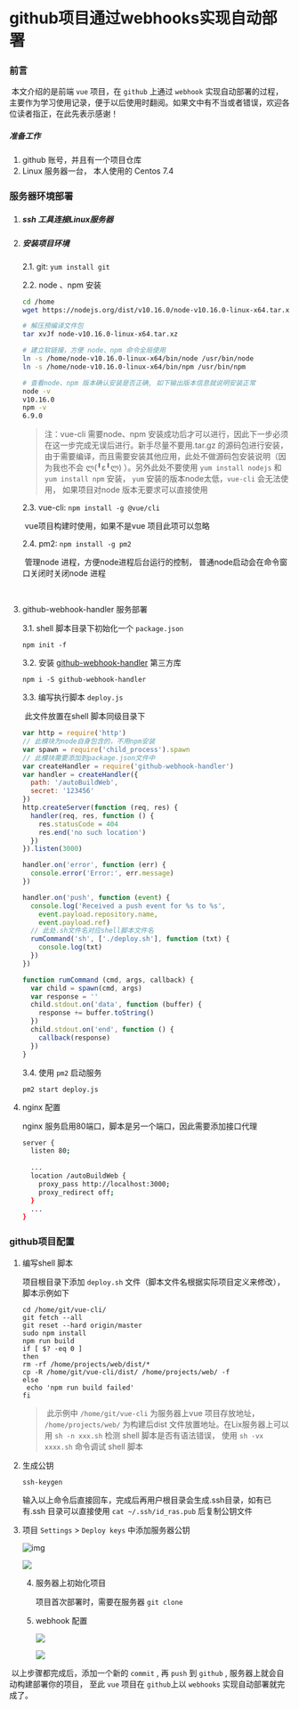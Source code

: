 #       github项目通过webhooks实现自动部署

### 前言

​	本文介绍的是前端 `vue` 项目，在 `github` 上通过 `webhook` 实现自动部署的过程，主要作为学习使用记录，便于以后使用时翻阅。如果文中有不当或者错误，欢迎各位读者指正，在此先表示感谢！



##### 准备工作

1. github 账号，并且有一个项目仓库
2. Linux 服务器一台， 本人使用的 Centos 7.4



### 服务器环境部署

1. #####  ssh 工具连接Linux服务器

2. ##### 安装项目环境

    2.1.    git:   `yum install git` 

    2.2.   node 、npm 安装

   ```bash
   cd /home
   wget https://nodejs.org/dist/v10.16.0/node-v10.16.0-linux-x64.tar.xz
   
   # 解压预编译文件包
   tar xvJf node-v10.16.0-linux-x64.tar.xz
   
   # 建立软链接，方便 node、npm 命令全局使用
   ln -s /home/node-v10.16.0-linux-x64/bin/node /usr/bin/node
   ln -s /home/node-v10.16.0-linux-x64/bin/npm /usr/bin/npm
   
   # 查看node、npm 版本确认安装是否正确, 如下输出版本信息就说明安装正常
   node -v
   v10.16.0
   npm -v
   6.9.0
   ```

   

   >  	注：vue-cli 需要node、npm 安装成功后才可以进行，因此下一步必须在这一步完成无误后进行。新手尽量不要用.tar.gz 的源码包进行安装，由于需要编译，而且需要安装其他应用，此处不做源码包安装说明（因为我也不会 ლ(╹ε╹ლ) ）。另外此处不要使用 `yum install nodejs` 和 `yum install npm`  安装， `yum` 安装的版本node太低，`vue-cli` 会无法使用， 如果项目对node 版本无要求可以直接使用

   

   2.3.   vue-cli:  `npm install -g @vue/cli`

   ​	vue项目构建时使用，如果不是vue 项目此项可以忽略

   2.4.  pm2:   `npm install -g pm2`

   ​	管理node 进程，方便node进程后台运行的控制， 普通node启动会在命令窗口关闭时关闭node 进程

​	

3. github-webhook-handler 服务部署

   3.1.  shell 脚本目录下初始化一个  `package.json`

   ```shell
   npm init -f
   ```

   3.2. 安装 [github-webhook-handler]( https://github.com/rvagg/github-webhook-handler) 第三方库

   ```shell
   npm i -S github-webhook-handler
   ```

   3.3. 编写执行脚本 `deploy.js`

   ​	此文件放置在shell 脚本同级目录下

   ```js
   var http = require('http')
   // 此模块为node自身包含的，不用npm安装
   var spawn = require('child_process').spawn
   // 此模块需要添加到package.json文件中
   var createHandler = require('github-webhook-handler')
   var handler = createHandler({
     path: '/autoBuildWeb',
     secret: '123456'
   })
   http.createServer(function (req, res) {
     handler(req, res, function () {
       res.statusCode = 404
       res.end('no such location')
     })
   }).listen(3000)
   
   handler.on('error', function (err) {
     console.error('Error:', err.message)
   })
   
   handler.on('push', function (event) {
     console.log('Received a push event for %s to %s',
       event.payload.repository.name,
       event.payload.ref)
     // 此处.sh文件名对应shell脚本文件名
     rumCommand('sh', ['./deploy.sh'], function (txt) { 
       console.log(txt)
     })
   })
   
   function rumCommand (cmd, args, callback) {
     var child = spawn(cmd, args)
     var response = ''
     child.stdout.on('data', function (buffer) {
       response += buffer.toString()
     })
     child.stdout.on('end', function () {
       callback(response)
     })
   }
   ```

   3.4. 使用 `pm2` 启动服务

   ```
   pm2 start deploy.js
   ```

   

4. nginx 配置

   nginx 服务启用80端口，脚本是另一个端口，因此需要添加接口代理

   ```sh
   server {
     listen 80;
     
     ...
     location /autoBuildWeb {
       proxy_pass http://localhost:3000;
       proxy_redirect off;
     }
     ...
   }
   ```



### github项目配置

1. 编写shell 脚本

   项目根目录下添加  `deploy.sh` 文件（脚本文件名根据实际项目定义来修改）， 脚本示例如下

   ```shell
   cd /home/git/vue-cli/
   git fetch --all
   git reset --hard origin/master
   sudo npm install
   npm run build
   if [ $? -eq 0 ]
   then
   rm -rf /home/projects/web/dist/*
   cp -R /home/git/vue-cli/dist/ /home/projects/web/ -f
   else
    echo 'npm run build failed'
   fi
   ```

   

   > ​	此示例中  `/home/git/vue-cli` 为服务器上vue 项目存放地址， `/home/projects/web/` 为构建后dist 文件放置地址。在Lix服务器上可以用 `sh -n xxx.sh` 检测 shell 脚本是否有语法错误， 使用 `sh -vx xxxx.sh`  命令调试 shell 脚本

   

2. 生成公钥

   ```
   ssh-keygen
   ```

   输入以上命令后直接回车，完成后再用户根目录会生成.ssh目录，如有已有.ssh 目录可以直接使用 `cat ~/.ssh/id_ras.pub`  后复制公钥文件

   

3. 项目 `Settings` > `Deploy keys`  中添加服务器公钥

   ![img](./images/deploy-key.png)

   ![](./images/deploy-key-2.png)

   4. 服务器上初始化项目

      项目首次部署时，需要在服务器 `git clone`  

   5. webhook 配置

      ![](./images/web-hooks.png)

      ![](./images/web-hooks-2.png)



​	以上步骤都完成后，添加一个新的 `commit` , 再 `push` 到  `github` , 服务器上就会自动构建部署你的项目， 至此 `vue` 项目在 `github`上以 `webhooks` 实现自动部署就完成了。